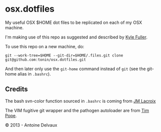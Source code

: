 osx.dotfiles
============

My useful OSX $HOME dot files to be replicated on each of my OSX machine.

I'm making use of this repo as suggested and  described by [Kyle Fuller][1].

To use this repo on a new machine, do:

    git --work-tree=$HOME --git-dir=$HOME/.files.git clone git@github.com:tonin/osx.dotfiles.git

And then later only use the `git-home` command instead of `git` (see the git-home alias in `.bashrc`).

Credits
-------

The bash svn-color function sourced in `.bashrc` is coming from [JM Lacroix][2]

The VIM fugitive git wrapper and the pathogen autoloader are from [Tim Pope][3].

© 2013 - Antoine Delvaux

[1]: http://kylefuller.co.uk/posts/organising-dotfiles-in-a-git-repository/ "Organising dotfiles in a git repository"
[2]: https://github.com/jmlacroix/svn-color
[3]: http://github.com/tpope/vim-fugitive
